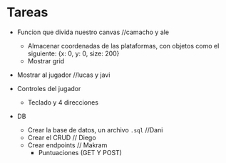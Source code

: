 # Tareas

- Funcion que divida nuestro canvas //camacho y ale
  - Almacenar coordenadas de las plataformas, con objetos como el siguiente: {x: 0, y: 0, size: 200}
  - Mostrar grid

- Mostrar al jugador //lucas y javi
- Controles del jugador
  - Teclado y 4 direcciones

- DB
  - Crear la base de datos, un archivo `.sql` //Dani
  - Crear el CRUD // Diego
  - Crear endpoints // Makram
    - Puntuaciones (GET Y POST)
